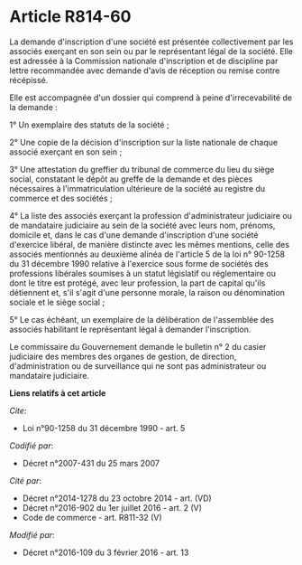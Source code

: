 # Article R814-60

La demande d'inscription d'une société est présentée collectivement par les associés exerçant en son sein ou par le
représentant légal de la société. Elle est adressée à la Commission nationale d'inscription et de discipline par lettre
recommandée avec demande d'avis de réception ou remise contre récépissé. 

Elle est accompagnée d'un dossier qui comprend à peine d'irrecevabilité de la demande : 

1° Un exemplaire des statuts de la société ; 

2° Une copie de la décision d'inscription sur la liste nationale de chaque associé exerçant en son sein ; 

3° Une attestation du greffier du tribunal de commerce du lieu du siège social, constatant le dépôt au greffe de la demande
et des pièces nécessaires à l'immatriculation ultérieure de la société au registre du commerce et des sociétés ; 

4° La liste des associés exerçant la profession d'administrateur judiciaire ou de mandataire judiciaire au sein de la société
avec leurs nom, prénoms, domicile et, dans le cas d'une demande d'inscription d'une société d'exercice libéral, de manière
distincte avec les mêmes mentions, celle des associés mentionnés au deuxième alinéa de l'article 5 de la loi n° 90-1258 du 31
décembre 1990 relative à l'exercice sous forme de sociétés des professions libérales soumises à un statut législatif ou
réglementaire ou dont le titre est protégé, avec leur profession, la part de capital qu'ils détiennent et, s'il s'agit d'une
personne morale, la raison ou dénomination sociale et le siège social ; 

5° Le cas échéant, un exemplaire de la délibération de l'assemblée des associés habilitant le représentant légal à demander
l'inscription. 

Le commissaire du Gouvernement demande le bulletin n° 2 du casier judiciaire des membres des organes de gestion, de
direction, d'administration ou de surveillance qui ne sont pas administrateur ou mandataire judiciaire.

**Liens relatifs à cet article**

_Cite_:

  - Loi n°90-1258 du 31 décembre 1990 - art. 5

_Codifié par_:

  - Décret n°2007-431 du 25 mars 2007

_Cité par_:

  - Décret n°2014-1278 du 23 octobre 2014 - art. (VD)
  - Décret n°2016-902 du 1er juillet 2016 - art. 2 (V)
  - Code de commerce - art. R811-32 (V)

_Modifié par_:

  - Décret n°2016-109 du 3 février 2016 - art. 13
